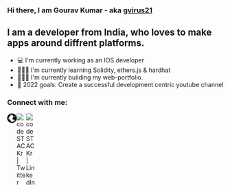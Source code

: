 ### Hi there, I am Gourav Kumar - aka [gvirus21][website]

## I am a developer from India, who loves to make apps around diffrent platforms.

- 💻 I'm currently working as an IOS developer
- 👨🏻‍💻 I'm currently learning Solidity, ethers.js & hardhat
- 👷🏻‍♂️ I'm currently building my web-portfolio.
- 🥅 2022 goals: Create a successful development centric youtube channel


### Connect with me:

[<img align="left" alt="codeSTACKr.com" width="22px" src="https://raw.githubusercontent.com/iconic/open-iconic/master/svg/globe.svg" />][website]
[<img align="left" alt="codeSTACKr | Twitter" width="22px" src="https://cdn.jsdelivr.net/npm/simple-icons@v3/icons/twitter.svg" />][twitter]
[<img align="left" alt="codeSTACKr | LinkedIn" width="22px" src="https://cdn.jsdelivr.net/npm/simple-icons@v3/icons/linkedin.svg" />][linkedin]


[website]: https://www.gourav-kumar.com
[twitter]: https://twitter.com/GouravKumarDev
[linkedin]: https://www.linkedin.com/in/gouravkumar-21/
